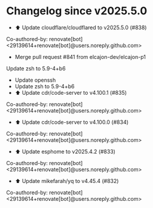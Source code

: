# Changelog since v2025.5.0
- ⬆️ Update cloudflare/cloudflared to v2025.5.0 (#838)

Co-authored-by: renovate[bot] <29139614+renovate[bot]@users.noreply.github.com> 
- Merge pull request #841 from elcajon-dev/elcajon-p1

Update zsh to 5.9-4+b6 
- Update openssh 
- Update zsh to 5.9-4+b6 
- ⬆️ Update cdr/code-server to v4.100.1 (#835)

Co-authored-by: renovate[bot] <29139614+renovate[bot]@users.noreply.github.com> 
- ⬆️ Update cdr/code-server to v4.100.0 (#834)

Co-authored-by: renovate[bot] <29139614+renovate[bot]@users.noreply.github.com> 
- ⬆️ Update esphome to v2025.4.2 (#833)

Co-authored-by: renovate[bot] <29139614+renovate[bot]@users.noreply.github.com> 
- ⬆️ Update mikefarah/yq to v4.45.4 (#832)

Co-authored-by: renovate[bot] <29139614+renovate[bot]@users.noreply.github.com> 
